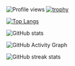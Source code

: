 ![Profile views](https://gpvc.arturio.dev/itoren) 
[![trophy](https://github-profile-trophy.vercel.app/?username=itoren)](https://github.com/ryo-ma/github-profile-trophy)

[![Top Langs](https://github-readme-stats.vercel.app/api/top-langs/?username=itoren)](https://github.com/anuraghazra/github-readme-stats)

![GitHub stats](https://github-readme-stats.vercel.app/api?username=itoren&show_icons=true&count_private=true)  

![GitHub Activity Graph](https://activity-graph.herokuapp.com/graph?username=itoren)  

![GitHub streak stats](https://github-readme-streak-stats.herokuapp.com/?user=itoren)  
